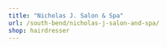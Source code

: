 ```yaml
---
title: "Nicholas J. Salon & Spa"
url: /south-bend/nicholas-j-salon-and-spa/
shop: hairdresser
---
```

